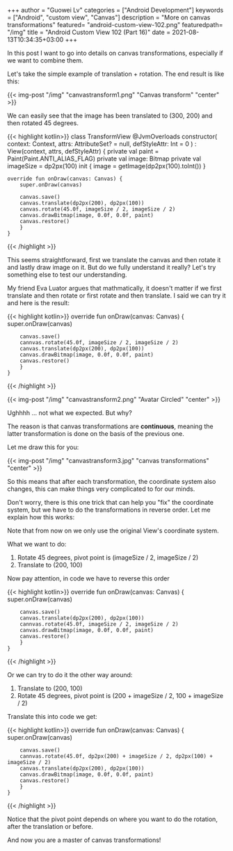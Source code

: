 +++
author = "Guowei Lv"
categories = ["Android Development"]
keywords = ["Android", "custom view", "Canvas"]
description = "More on canvas transformations"
featured= "android-custom-view-102.png"
featuredpath= "/img"
title = "Android Custom View 102 (Part 16)"
date = 2021-08-13T10:34:35+03:00
+++

In this post I want to go into details on canvas transformations, especially if we want to combine them.

Let's take the simple example of translation + rotation.
The end result is like this:

{{< img-post "/img" "canvastransform1.png" "Canvas transform" "center" >}}

We can easily see that the image has been translated to (300, 200) and then rotated 45 degrees.

{{< highlight kotlin>}}
class TransformView @JvmOverloads constructor(
    context: Context, attrs: AttributeSet? = null, defStyleAttr: Int = 0
) : View(context, attrs, defStyleAttr) {
    private val paint = Paint(Paint.ANTI_ALIAS_FLAG)
    private val image: Bitmap
    private val imageSize = dp2px(100)
    init {
        image = getImage(dp2px(100).toInt())
    }

    override fun onDraw(canvas: Canvas) {
        super.onDraw(canvas)

        canvas.save()
        canvas.translate(dp2px(200), dp2px(100))
        canvas.rotate(45.0f, imageSize / 2, imageSize / 2)
        canvas.drawBitmap(image, 0.0f, 0.0f, paint)
        canvas.restore()
        }
    }
{{< /highlight >}}

This seems straightforward, first we translate the canvas and then rotate it and lastly draw image on it. But do we fully understand it really? Let's try something else to test our understanding.

My friend Eva Luator argues that mathmatically, it doesn't matter if we first translate and then rotate or first rotate and then translate. I said we can try it and here is the result:

{{< highlight kotlin>}}
    override fun onDraw(canvas: Canvas) {
        super.onDraw(canvas)

        canvas.save()
        cannvas.rotate(45.0f, imageSize / 2, imageSize / 2)
        canvas.translate(dp2px(200), dp2px(100))
        canvas.drawBitmap(image, 0.0f, 0.0f, paint)
        canvas.restore()
        }
    }
{{< /highlight >}}

{{< img-post "/img" "canvastransform2.png" "Avatar Circled" "center" >}}

Ughhhh ... not what we expected. But why?

The reason is that canvas transformations are **continuous**, meaning the latter transformation is done on the basis of the previous one.

Let me draw this for you:

{{< img-post "/img" "canvastransform3.jpg" "canvas transformations" "center" >}}

So this means that after each transformation, the coordinate system also changes, this can make things very complicated to for our minds.

Don't worry, there is this one trick that can help you "fix" the coordinate system, but we have to do the transformations in reverse order. Let me explain how this works:

Note that from now on we only use the original View's coordinate system.

What we want to do:
1. Rotate 45 degrees, pivot point is (imageSize / 2, imageSize / 2)
2. Translate to (200, 100)

Now pay attention, in code we have to reverse this order

{{< highlight kotlin>}}
    override fun onDraw(canvas: Canvas) {
        super.onDraw(canvas)

        canvas.save()
        canvas.translate(dp2px(200), dp2px(100))
        cannvas.rotate(45.0f, imageSize / 2, imageSize / 2)
        canvas.drawBitmap(image, 0.0f, 0.0f, paint)
        canvas.restore()
        }
    }
{{< /highlight >}}

Or we can try to do it the other way around:

1. Translate to (200, 100)
2. Rotate 45 degrees, pivot point is (200 + imageSize / 2, 100 + imageSize / 2)


Translate this into code we get:

{{< highlight kotlin>}}
    override fun onDraw(canvas: Canvas) {
        super.onDraw(canvas)

        canvas.save()
        cannvas.rotate(45.0f, dp2px(200) + imageSize / 2, dp2px(100) + imageSize / 2)
        canvas.translate(dp2px(200), dp2px(100))
        canvas.drawBitmap(image, 0.0f, 0.0f, paint)
        canvas.restore()
        }
    }
{{< /highlight >}}

Notice that the pivot point depends on where you want to do the rotation, after the translation or before.

And now you are a master of canvas transformations!

